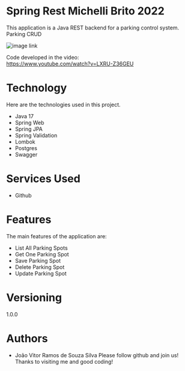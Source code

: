 # Spring Rest Michelli Brito 2022
This application is a Java REST backend for a parking control system. Parking CRUD

![image link](http://i3.ytimg.com/vi/LXRU-Z36GEU/hqdefault.jpg)

Code developed in the video:\
https://www.youtube.com/watch?v=LXRU-Z36GEU

# Technology
Here are the technologies used in this project.
 - Java 17
 - Spring Web
 - Spring JPA
 - Spring Validation
 - Lombok
 - Postgres
 - Swagger

# Services Used
 - Github

# Features
The main features of the application are:
 - List All Parking Spots
 - Get One Parking Spot
 - Save Parking Spot
 - Delete Parking Spot
 - Update Parking Spot

# Versioning
1.0.0

# Authors
 - João Vitor Ramos de Souza Silva
Please follow github and join us! Thanks to visiting me and good coding!
